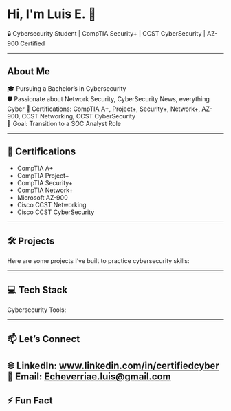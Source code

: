 # Hi, I'm Luis E. 👋  
🔒 Cybersecurity Student | CompTIA Security+ | CCST CyberSecurity | AZ-900 Certified  

---

## **About Me**  
🎓 Pursuing a Bachelor’s in Cybersecurity  
🛡️ Passionate about Network Security, CyberSecurity News, everything Cyber 
💼 Certifications: CompTIA A+, Project+, Security+, Network+, AZ-900, CCST Networking, CCST CyberSecurity  
🚀 Goal: Transition to a SOC Analyst Role  

---

## **🔑 Certifications**   
- CompTIA A+  
- CompTIA Project+  
- CompTIA Security+  
- CompTIA Network+  
- Microsoft AZ-900  
- Cisco CCST Networking  
- Cisco CCST CyberSecurity  

---

## **🛠️ Projects**  
Here are some projects I’ve built to practice cybersecurity skills:  


---

## **💻 Tech Stack**  
Cybersecurity Tools:  


---

## **📫 Let’s Connect**  
🌐 LinkedIn: www.linkedin.com/in/certifiedcyber 
📧 Email: Echeverriae.luis@gmail.com  
---

## **⚡ Fun Fact**  
